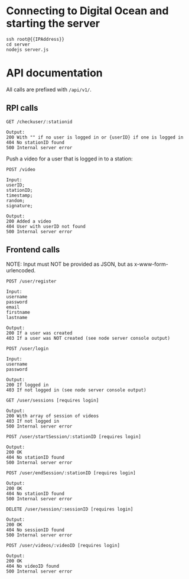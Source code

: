 # Connecting to Digital Ocean and starting the server
```
ssh root@{{IPAddress}}
cd server
nodejs server.js
```

# API documentation
All calls are prefixed with `/api/v1/`.

## RPI calls
```
GET /checkuser/:stationid

Output:
200 With "" if no user is logged in or {userID} if one is logged in
404 No stationID found
500 Internal server error
```


Push a video for a user that is logged in to a station:
```
POST /video

Input:
userID;
stationID;
timestamp;
random;
signature;

Output:
200 Added a video
404 User with userID not found
500 Internal server error
```


## Frontend calls
NOTE: Input must NOT be provided as JSON, but as x-www-form-urlencoded. 

```
POST /user/register

Input:
username
password
email
firstname
lastname

Output:
200 If a user was created
403 If a user was NOT created (see node server console output)
```



```
POST /user/login

Input:
username
password

Output:
200 If logged in
403 If not logged in (see node server console output)
```

```
GET /user/sessions [requires login]

Output:
200 With array of session of videos
403 If not logged in
500 Internal server error
```


```
POST /user/startSession/:stationID [requires login]

Output: 
200 OK
404 No stationID found
500 Internal server error
```

```
POST /user/endSession/:stationID [requires login]

Output: 
200 OK
404 No stationID found
500 Internal server error
```

```
DELETE /user/session/:sessionID [requires login]

Output: 
200 OK
404 No sessionID found
500 Internal server error
```


```
POST /user/videos/:videoID [requires login]

Output: 
200 OK
404 No videoID found
500 Internal server error
```